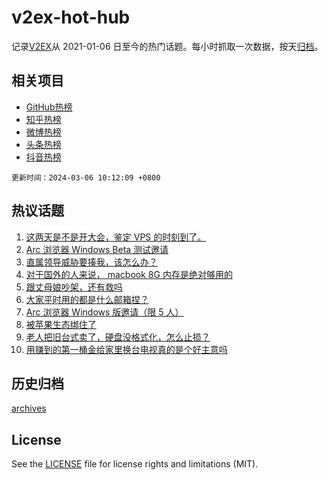 # v2ex-hot-hub

 记录[V2EX](https://www.v2ex.com/)从 2021-01-06 日至今的热门话题。每小时抓取一次数据，按天[归档](archives)。
 
 ## 相关项目

- [GitHub热榜](https://github.com/it985/github-hot-hub)
- [知乎热榜](https://github.com/it985/zhihu-hot-hub)
- [微博热榜](https://github.com/it985/weibo-hot-hub)
- [头条热榜](https://github.com/it985/toutiao-hot-hub)
- [抖音热榜](https://github.com/it985/douyin-hot-hub)


 `更新时间：2024-03-06 10:12:09 +0800`

## 热议话题

1. [这两天是不是开大会，鉴定 VPS 的时刻到了。](https://www.v2ex.com/t/1020683)
1. [Arc 浏览器 Windows Beta 测试邀请](https://www.v2ex.com/t/1020905)
1. [直属领导威胁要揍我，该怎么办？](https://www.v2ex.com/t/1020754)
1. [对于国外的人来说， macbook 8G 内存是绝对够用的](https://www.v2ex.com/t/1020715)
1. [跟丈母娘吵架，还有救吗](https://www.v2ex.com/t/1020932)
1. [大家平时用的都是什么邮箱捏？](https://www.v2ex.com/t/1020706)
1. [Arc 浏览器 Windows 版邀请（限 5 人）](https://www.v2ex.com/t/1020899)
1. [被苹果生态绑住了](https://www.v2ex.com/t/1020840)
1. [老人把旧台式卖了，硬盘没格式化，怎么止损？](https://www.v2ex.com/t/1020733)
1. [用赚到的第一桶金给家里换台电视真的是个好主意吗](https://www.v2ex.com/t/1020697)

## 历史归档

[archives](archives)

## License

See the [LICENSE](LICENSE) file for license rights and limitations (MIT).

